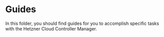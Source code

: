 # Guides

In this folder, you should find guides for you to accomplish specific tasks with the Hetzner Cloud Controller Manager.
